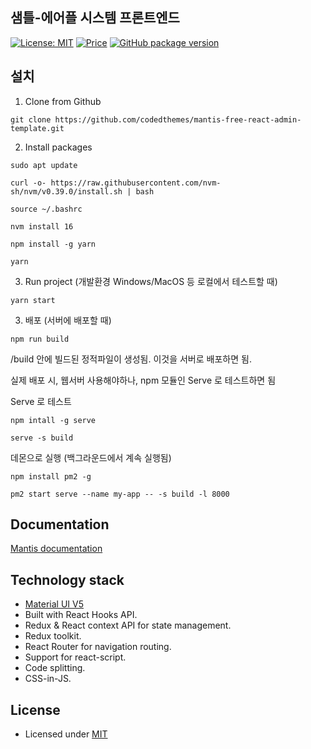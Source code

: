 ## 샘틀-에어플 시스템 프론트엔드 

[![License: MIT](https://img.shields.io/badge/License-MIT-yellow.svg)](https://opensource.org/licenses/MIT)
[![Price](https://img.shields.io/badge/price-FREE-0098f7.svg)](https://github.com/codedthemes/mantis-free-react-admin-template/blob/main/LICENSE)
[![GitHub package version](https://img.shields.io/github/package-json/v/codedthemes/mantis-free-react-admin-template)](https://github.com/codedthemes/mantis-free-react-admin-template/)

## 설치

1. Clone from Github

```
git clone https://github.com/codedthemes/mantis-free-react-admin-template.git
```

2. Install packages
   
```
sudo apt update
```
```
curl -o- https://raw.githubusercontent.com/nvm-sh/nvm/v0.39.0/install.sh | bash
```
```
source ~/.bashrc
```
```
nvm install 16
```
```
npm install -g yarn
```
```
yarn
```

3. Run project (개발환경 Windows/MacOS 등 로컬에서 테스트할 때)

```
yarn start
```

3. 배포 (서버에 배포할 때)
```
npm run build
```
/build 안에 빌드된 정적파일이 생성됨. 이것을 서버로 배포하면 됨.

실제 배포 시, 웹서버 사용해야하나, npm 모듈인 Serve 로 테스트하면 됨

Serve 로 테스트
```
npm intall -g serve
```
```
serve -s build
```

데몬으로 실행 (백그라운드에서 계속 실행됨)
```
npm install pm2 -g
```
```
pm2 start serve --name my-app -- -s build -l 8000
```


## Documentation

[Mantis documentation](https://codedthemes.gitbook.io/mantis/)

## Technology stack

- [Material UI V5](https://mui.com/core/)
- Built with React Hooks API.
- Redux & React context API for state management.
- Redux toolkit.
- React Router for navigation routing.
- Support for react-script.
- Code splitting.
- CSS-in-JS.


## License

- Licensed under [MIT](https://github.com/codedthemes/datta-able-bootstrap-dashboard/blob/master/LICENSE)
